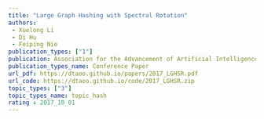 ```yaml
---  
title: "Large Graph Hashing with Spectral Rotation"  
authors:  
 - Xuelong Li  
 - Di Hu  
 - Feiping Nie  
publication_types: ["1"]  
publication: Association for the Advancement of Artificial Intelligence (AAAI) 2017   
publication_types_name: Conference Paper  
url_pdf: https://dtaoo.github.io/papers/2017_LGHSR.pdf  
url_code: https://dtaoo.github.io/code/2017_LGHSR.zip  
topic_types: ["3"]
topic_types_name: topic_hash
rating : 2017_10_01
---  
```

